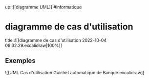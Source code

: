 up::[[diagramme UML]]
#informatique 
# diagramme de cas d'utilisation

title::![[diagramme de cas d'utilisation 2022-10-04 08.32.29.excalidraw|100%]]


## Exemples

![[UML Cas d'utilisation Guichet automatique de Banque.excalidraw]]
